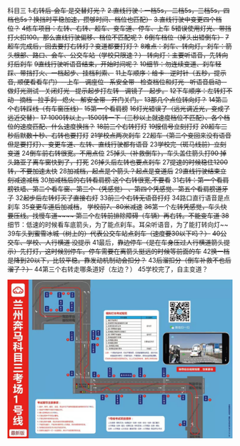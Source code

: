 科目三
~~1.右转后-会车 是交替灯光？~~
~~2.直线行驶：一档5s， 二档5s，三档5s，四档也5s？换挡时平稳加速，攒够时间、档位也匹配）~~
~~3.直线行驶中变更四个档位？~~
~~4练车项目：左转、右转、超车、变车道、停车、上车~~
~~5错误使用灯光、带挡打火扣100。那么直线行驶偏移、档位不匹配呢？~~
~~6倒车档位（掉头出错倒车）~~
~~7超车完成后，回去要打右转灯？变道都要打灯？~~
~~8难点：刹车、转向灯。刹车：箭头根部、路口、会车、公交车站（学校只限速？） 转向灯：主要听语音，先转向灯后刹车~~
~~9直线行驶听语音结束，开始时间呢？~~
~~10细节：勿连续变道、刹车轻踩、带挡打火、一档起步、挂档利索、~~
~~11上车顺序：给卡--逆时针（五秒，提示音, 顺便看看车门）--上车--调座位--系安全带--检查档位和灯光--听语音启动--做灯光测试--关闭灯光--提示起步打左转--调镜子--起步。~~
~~12下车顺序：左转灯不动--摘档--拉手刹--熄火--解安全带--开门关门。~~
~~13那几个点位转向灯？~~
~~14第二个右转踩线（有车窗压线）~~
~~15第一个看肩膀~~
~~16灯光错误了（远光调近光，变成了远近交替）~~
~~17 1000转以上，1500转一下（三秒以上就速度档位不匹配）、各个档位的速度匹配、什么速度换挡？~~
~~18前三个右转打灯~~
~~19报信号立刻打灯~~
~~20超车三秒后默数十秒、右转也要打灯~~
~~21学校点两次刹车~~
22~~超车（第二个变回来没有语音但是要打灯）、变更车道、左转、直线行驶都有语音~~
23~~学校完（斑马线前）立刻变道~~
24~~倒车前右转很宽。不用点位~~
25~~掉头（补救倒车），车头盖住箭头打90 掉头路亚子离车窗快到了，打死~~
26~~掉头后左转也要点刹车~~
27~~提速的时候稳住1200转，不要加速太快~~
28~~加减档，起点是个箭头？起点是变道后~~
29~~直线行驶结束立刻减速减档~~
30~~加减档后的右转看肩膀.这个右转很宽,不要看~~
31~~右转：第一个看肩膀铁墙、第二个看车窗、第三个（凭感觉） 、第四个凭感觉、第五个看肩膀道牙子~~
32~~起步后左转灯灭了直接右灯~~
33~~前三个右转无语音打灯~~
34路口直行语音是点刹车
35~~变更车道后加减档~~，
~~学校前7、80米减速~~
~~36~~第一个~~左转凭感觉，车头快要压线。找慢车道~~~~
     ~~第二个左转前排除障碍（车辆）再右转。不能变车道~~
38~~细节：低速的时候看车底箭头，为了能点刹车。耳朵听语音，为了能打转向灯~~
39~~车头到蜜雪冰城（树上的）代表公交车站点刹车（速度要30以下吗？）~~
~~40公交车、学校、人行横道 没提示~~
41最后，~~靠边停车（是在车身压过人行横道箭头提示）先打灯，这时候别停车。停车需要在离箭头挺远的时候等前面的车~~
42~~换一档是降到20以下，比较平稳。靠发动机制动会扣分？~~
43~~后溜扣分（倒车补救不也后溜了？）~~
44第三个右转走哪条道好（左边？）
45学校完了，自主变道？



![](科目三.assets/image-20220313145110297.png)